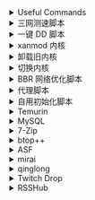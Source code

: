 <details>
<summary>Useful Commands</summary>

```shell
sudo vim /etc/sudoers

username ALL=(ALL) NOPASSWD:ALL
# username ALL=(ALL) NOPASSWD:/usr/lib/openssh/sftp-server
```

```shell
usermod -aG <Group> <User>
usermod -g <Group> <User> # forced
# https://www.gnu.org/software/coreutils/manual/html_node/File-permissions.html
chmod -R a/u/g/o =/+/-/ r/w/x <PATH>
chown -R <User> <PATH>
```

```shell
apt install -y sudo
sudo apt install -y systemd-timesyncd
sudo timedatectl set-timezone Asia/Shanghai
sudo timedatectl set-ntp true
sudo apt update && sudo apt upgrade -y

sudo dpkg --configure -a
sudo apt --fix-broken install
sudo apt --fix-missing purge
sudo apt --purge autoremove -y && sudo apt autoclean -y && sudo apt clean

sudo apt remove -y vim-common
sudo apt install -y wget curl screen software-properties-common apt-transport-https ca-certificates lsb-release dirmngr gnupg gnupg1 gnupg2 vim build-essential
```

```shell
sudo apt --fix-missing purge $(dpkg -l | grep 'python3\.9' | awk '{print $2}')
```

```shell
sudo vim /etc/ssh/sshd_config

Port 22
PermitRootLogin no
PubkeyAuthentication yes
PasswordAuthentication no
Subsystem sftp sudo /usr/lib/openssh/sftp-server

systemctl restart sshd
```

```shell
export PS1="$PS1\[\e]1337;CurrentDir="'$(pwd)\a\]'
source ~/.bashrc
```

```shell
kill -9 $(ps -ef | grep record | grep -v grep | awk '{print $2}')
```

```shell
cat /dev/null > nohup.out
```

```shell
ps aux|grep
```

```shell
journalctl --vacuum-size=100M
```

```shell
du -sh * | sort -hr
```

```shell
docker system prune -a
```

```shell
# clean docker images
0 1 * * * /user/bin/docker system prune -a
```

</details>
<details>
<summary>三网测速脚本</summary>

```shell
bash <(curl -Lso- https://git.io/superspeed_uxh)
```

</details>
<details>
<summary>一键 DD 脚本</summary>

https://github.com/bohanyang/debi

```shell
curl -OJL https://raw.githubusercontent.com/bohanyang/debi/master/debi.sh && chmod a+rx debi.sh
```

```shell
sudo ./debi.sh --version 12 --dns '8.8.8.8 8.8.4.4' --hostname debian --authorized-keys-url https://github.com/SekiBetu.keys --timezone Asia/Shanghai --user sekibetu --password <新系统用户密码> --ssh-port <SSH端口>
```

如果没有 DHCP 自动配置网络则要手动指定 IP 与网关

`--ip <IP/CIDR>` `--gateway <gateway>` `--netmask <netmask>`

`--netmask` 可以不用，通过 [CIDR 对照表](https://ip.sb/cidr/) 转换成相应掩码值填入 `--ip` 即可

`Ubuntu 20` 的网络配置文件: `cat /etc/netplan/50-cloud-init.yaml`

`Ubuntu 18` 或 `Debian` 的网络配置文件: `cat /etc/network/interfaces`

https://github.com/leitbogioro/Tools

```shell
wget --no-check-certificate -qO InstallNET.sh 'https://raw.githubusercontent.com/leitbogioro/Tools/master/Linux_reinstall/InstallNET.sh' && chmod a+x InstallNET.sh
```

```shell
bash InstallNET.sh -debian 12 -port "端口" -pwd "密码" -timezone "Asia/Shanghai"
```

https://github.com/spiritLHLS/one-click-installation-script

</details>
<details>
<summary>xanmod 内核</summary>

https://xanmod.org/

```shell
curl -JL https://dl.xanmod.org/gpg.key | sudo gpg --dearmor --yes -o /usr/share/keyrings/xanmod-kernel-archive-keyring.gpg
echo 'deb [signed-by=/usr/share/keyrings/xanmod-kernel-archive-keyring.gpg] http://deb.xanmod.org/ releases main' | sudo tee /etc/apt/sources.list.d/xanmod-kernel.list
sudo apt update && sudo apt upgrade -y && sudo apt install -y linux-xanmod-lts-x64v3
```

</details>
<details>
<summary>卸载旧内核</summary>

```shell
uname -a
```

```shell
sudo dpkg --list | grep -E -i --color "linux-image|linux-headers"
sudo apt list --installed | grep -E -i --color "linux-image|linux-headers"
```

```shell
sudo dpkg --purge --force-remove-essential linux-image-
sudo dpkg --purge --force-remove-essential linux-headers-
sudo apt purge -y linux-image-
sudo apt purge -y linux-headers-
```

</details>
<details>
<summary>切换内核</summary>

```shell
sudo apt install -y linux-headers-amd64 linux-image-amd64
sudo cat /boot/grub/grub.cfg
sudo vim /etc/default/grub
GRUB_DEFAULT=“1 >0”
# 第一个 menuentry 的序号是 0，第二个 submenu 的序号是 1，在 submenu 中，第一个 menuentry 的序号是 0，第二个是 1，以此类推
sudo update-grub
```

</details>
<details>
<summary>BBR 网络优化脚本</summary>

https://github.com/ylx2016/Linux-NetSpeed

```shell
wget -N --no-check-certificate "https://raw.githubusercontent.com/ylx2016/Linux-NetSpeed/master/tcp.sh" && chmod +x tcp.sh
```

</details>
<details>
<summary>代理脚本</summary>

https://github.com/mack-a/v2ray-agent

```shell
wget -P /root -N --no-check-certificate "https://raw.githubusercontent.com/mack-a/v2ray-agent/master/install.sh" && chmod 700 /root/install.sh && /root/install.sh
vasma
```

</details>
<details>
<summary>自用初始化脚本</summary>

```shell
curl https://raw.githubusercontent.com/SekiBetu/Softwares/main/Linux/init.sh | bash
```

```shell
curl https://raw.githubusercontent.com/SekiBetu/Softwares/main/Linux/init2.sh | bash
```

```shell
curl https://raw.githubusercontent.com/SekiBetu/Softwares/main/Linux/restart.sh | bash
```

</details>
<details>
<summary>Temurin</summary>

https://adoptium.net/temurin/releases

```shell
curl -JL https://packages.adoptium.net/artifactory/api/gpg/key/public | sudo gpg --dearmor --yes -o /usr/share/keyrings/temurin-archive-keyring.gpg
echo "deb [signed-by=/usr/share/keyrings/temurin-archive-keyring.gpg] https://packages.adoptium.net/artifactory/deb/ $(lsb_release -cs) main" | sudo tee /etc/apt/sources.list.d/temurin.list
sudo apt update && sudo apt install -y temurin-21-jdk
```

</details>
<details>
<summary>MySQL</summary>

https://dev.mysql.com/downloads/repo/apt/

```shell
curl -OJL https://dev.mysql.com/get/mysql-apt-config_0.8.22-1_all.deb
sudo apt install ./mysql-apt-config_0.8.22-1_all.deb ; rm mysql-apt-config_0.8.22-1_all.deb
sudo apt update && sudo apt install -y mysql-server
sudo mysql_secure_installation
```

</details>
<details>
<summary>7-Zip</summary>

https://www.7-zip.org/

```shell
curl -OJL https://7-zip.org/a/7z2301-linux-x64.tar.xz
sudo mkdir -p /usr/local/7zip
sudo tar -C /usr/local/7zip -xvf 7z2301-linux-x64.tar.xz ; rm 7z2301-linux-x64.tar.xz
echo 'export PATH=$PATH:/usr/local/7zip'>>~/.bashrc
export PATH=$PATH:/usr/local/7zip
source ~/.bashrc
```

```shell
7zz x {any archive} {files} -o{dir_path} -p{password} -sccUTF-8
7zz a {7z archive} {files} -p{password} -m0=LZMA2 -mx=9 -mhe=on -saa -sccUTF-8 -scsUTF-8 -t7z

7zz x {program}.exe {files} -o{dir_path} -sccUTF-8 -t#:a
7zz a {zip archive} {files} -p{password} -mx=9 -mhe=on -mcu=on -saa -sccUTF-8 -scsUTF-8 -tzip
```

</details>
<details>
<summary>btop++</summary>

https://github.com/aristocratos/btop/releases

```shell
mkdir -p btop ; cd btop
curl -OJL https://github.com/aristocratos/btop/releases/latest/download/btop-x86_64-linux-musl.tbz
tar -xjvf btop-x86_64-linux-musl.tbz ; cd btop
sudo make install ; sudo make setuid
cd ../.. ; sudo rm -rf btop/
# pip3 install tiptop
```

</details>
<details>
<summary>ASF</summary>

https://github.com/JustArchiNET/ArchiSteamFarm/releases/

https://github.com/chr233/ASFEnhance/releases

```shell
curl -OJL https://github.com/JustArchiNET/ArchiSteamFarm/releases/latest/download/ASF-linux-x64.zip ; 7zz x ASF-linux-x64.zip -d ASF/
rm ASF-linux-x64.zip ; cd ASF/ ; chmod +x ArchiSteamFarm
cd config/ ; curl -OJL https://github.com/chr233/ASFEnhance/releases/latest/download/ASFEnhance-zh-Hans.zip ; 7zz x ASFEnhance-zh-Hans.zip ; rm ASFEnhance-zh-Hans.zip
```

</details>
<details>
<summary>mirai</summary>

https://github.com/iTXTech/mirai-console-loader/releases

https://github.com/cssxsh/bilibili-helper/releases

https://github.com/Nana-Miko/ChatLearning

https://github.com/project-mirai/chat-command/releases

```shell
mkdir -p mirai ; cd mirai
curl -OJL https://github.com/iTXTech/mirai-console-loader/releases/download/v2.1.2/mcl-2.1.2.zip
7zz x mcl-2.1.2.zip ; chmod +x mcl
mkdir -p plugins ; cd plugins
curl -OJL https://github.com/cssxsh/bilibili-helper/releases/download/v1.6.7/bilibili-helper-1.6.7.mirai2.jar
curl -OJL https://github.com/project-mirai/chat-command/releases/download/0.5.1/chat-command-0.5.1.jar
cd .. ; ./mcl -u

# config.json 换源
# mirai repo: https://raw.githubusercontent.com/project-mirai/mirai-repo-mirror/master
# maven repo: https://repo1.maven.org/maven2
```

```shell
/perm permit u805023197 *:*
```

```shell
/bili-dynamic add 161775300
/bili-dynamic add 233108841
/bili-dynamic add 36142005
```

</details>
<details>
<summary>qinglong</summary>

https://github.com/whyour/qinglong

```shell
# 拉取镜像运行
mkdir qinglong ; cd qinglong ; wget https://raw.githubusercontent.com/whyour/qinglong/master/docker/docker-compose.yml # 修改为2.13.3版本

docker compose up -d

docker exec -it qinglong_web_1 bash

# 环境变量
JD_COOKIE = pt_key=XXXXXXX;pt_pin=XXX;
# QL_LOG_AUTO_INSTALL_DEPEND = true

# 拉库
0 0 * * * ql repo https://git.metauniverse-cn.com/https://github.com/shufflewzc/faker2.git "jd_|jx_|gua_|jddj_|jdCookie" "activity|backUp" "^jd[^_]|USER|function|utils|sendNotify|ZooFaker_Necklace.js|JDJRValidator_|sign_graphics_validate|ql|JDSignValidator|magic|depend|h5sts" "main"

# 更换python3版本
apk add python3=3.8.10-r0 --repository=https://mirrors.aliyun.com/alpine/v3.13/main
apk add python3=3.8.10-r0 --repository=https://dl-cdn.alpinelinux.org/alpine/v3.13/main
wget https://bootstrap.pypa.io/get-pip.py ; python3 get-pip.py

mkdir -p /mydata/redis/conf
touch /mydata/redis/conf/redis.conf
docker run -p 6379:6379 --name redis \
-v /mydata/redis/data:/data \
-v /mydata/redis/conf/redis.conf:/etc/redis/redis.conf \
-itd redis redis-server /etc/redis/redis.conf \
--appendonly yes

# config.sh
RepoFileExtensions="js py ts so"

# 缺失依赖
npm install -g moment png-js axios jsdom date-fns canvas ts-md5 ds
pip3 install cacheout PyExecJS pyrogram requests bs4 telethon redis
apk add build-base g++ cairo-dev jpeg-dev pango-dev giflib-dev
```

</details>
<details>
<summary>Twitch Drop</summary>

https://github.com/TychoTheTaco/Twitch-Drops-Bot

```shell
sudo apt install -y git nodejs chromium
sudo npm install -g npm
git clone https://github.com/TychoTheTaco/Twitch-Drops-Bot.git
cd Twitch-Drops-Bot ; sudo npm install ; npm run build
curl -OJL https://raw.githubusercontent.com/SekiBetu/Softwares/main/Linux/config.json ; sudo vim config.json

npm run start

curl -OJL https://raw.githubusercontent.com/SekiBetu/Softwares/main/Linux/twitch.sh

crontab -e
0,30 * * * * /bin/bash /PATH/TO/twitch.sh
```

</details>
<details>
<summary>RSSHub</summary>

```shell
mkdir RSSHub ; cd RSSHub
curl -OJL https://raw.githubusercontent.com/DIYgod/RSSHub/master/docker-compose.yml
docker volume create redis-data
docker compose up -d
docker pull diygod/rsshub:chromium-bundled
```

```shell
# PUPPETEER_WS_ENDPOINT : "ws://<ip>:<port>"

docker pull browserless/chrome:latest
docker run -p 3000:3000 -d browserless/chrome
```
